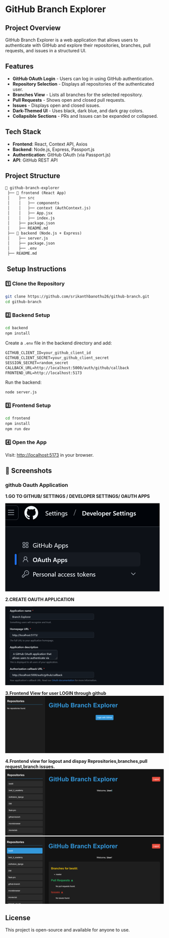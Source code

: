 # GitHub Branch Explorer

## Project Overview
GitHub Branch Explorer is a web application that allows users to authenticate with GitHub and explore their repositories, branches, pull requests, and issues in a structured UI.

## Features
- **GitHub OAuth Login** - Users can log in using GitHub authentication.
- **Repository Selection** - Displays all repositories of the authenticated user.
- **Branches View** - Lists all branches for the selected repository.
- **Pull Requests** - Shows open and closed pull requests.
- **Issues** - Displays open and closed issues.
- **Dark-Themed UI** - Uses black, dark blue, and dark gray colors.
- **Collapsible Sections** - PRs and Issues can be expanded or collapsed.

## Tech Stack
- **Frontend**: React, Context API, Axios
- **Backend**: Node.js, Express, Passport.js
- **Authentication**: GitHub OAuth (via Passport.js)
- **API**: GitHub REST API

##  Project Structure
```
📁 github-branch-explorer
 ├── 📁 frontend (React App)
 │    ├── src
 │    │   ├── components
 │    │   ├── context (AuthContext.js)
 │    │   ├── App.jsx
 │    │   ├── index.js
 │    ├── package.json
 │    ├── README.md
 ├── 📁 backend (Node.js + Express)
 │    ├── server.js
 │    ├── package.json
 │    ├── .env
 ├── README.md
```

## ️ Setup Instructions

### **1️⃣ Clone the Repository**
```sh
git clone https://github.com/srikanthbanothu26/github-branch.git
cd github-branch
```

### **2️⃣ Backend Setup**
```sh
cd backend
npm install
```
Create a `.env` file in the backend directory and add:
```
GITHUB_CLIENT_ID=your_github_client_id
GITHUB_CLIENT_SECRET=your_github_client_secret
SESSION_SECRET=random_secret
CALLBACK_URL=http://localhost:5000/auth/github/callback
FRONTEND_URL=http://localhost:5173
```
Run the backend:
```sh
node server.js
```

### **3️⃣ Frontend Setup**
```sh
cd frontend
npm install
npm run dev
```

### **4️⃣ Open the App**
Visit: [http://localhost:5173](http://localhost:5173) in your browser.

## 📸 Screenshots 

### github Oauth Application
**1.GO TO GITHUB/ SETTINGS / DEVELOPER SETTINGS/ OAUTH APPS** 

![img_1.png](static/src/img/img_1.png)

**2.CREATE OAUTH APPLICATION**

![img_2.png](static/src/img/img_2.png)

**3.Frontend View for user LOGIN through github**
![img.png](static/src/img/img.png)

**4.Frontend view for logout and dispay Reprositories,branches,pull request,branch issues.**
![img_5.png](static/src/img/img_5.png)
![img_6.png](static/src/img/img_6.png)



##  License
This project is open-source and available for anyone to use.

